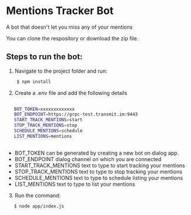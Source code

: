 # Mentions Tracker Bot
A bot that doesn't let you miss any of your mentions

You can clone the respository or download the zip file.

## Steps to run the bot:

1. Navigate to the project folder and run:
```sh
    $ npm install
```
2. Create a .env file and add the following details

```sh
   
   BOT_TOKEN=xxxxxxxxxxxxx
   BOT_ENDPOINT=https://grpc-test.transmit.im:9443
   START_TRACK_MENTIONS=start
   STOP_TRACK_MENTIONS=stop
   SCHEDULE_MENTIONS=schedule    
   LIST_MENTIONS=mentions    
    
```

- BOT_TOKEN can be generated by creating a new bot on dialog app.
- BOT_ENDPOINT dialog channel on which you are connected
- START_TRACK_MENTIONS text to type to start tracking your mentions
- STOP_TRACK_MENTIONS  text to type to stop tracking your mentions
- SCHEDULE_MENTIONS  text to type to schedule listing your mentions
- LIST_MENTIONS  text to type to list your mentions


3. Run the command:
```sh
   $ node app/index.js
```

